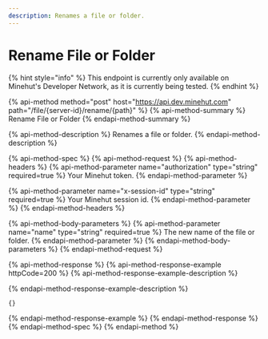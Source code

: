 ```yaml
---
description: Renames a file or folder.
---
```


# Rename File or Folder

{% hint style="info" %}
This endpoint is currently only available on Minehut's Developer Network, as it is currently being tested.
{% endhint %}

{% api-method method="post" host="https://api.dev.minehut.com" path="/file/{server-id}/rename/{path}" %}
{% api-method-summary %}
Rename File or Folder
{% endapi-method-summary %}

{% api-method-description %}
Renames a file or folder.
{% endapi-method-description %}

{% api-method-spec %}
{% api-method-request %}
{% api-method-headers %}
{% api-method-parameter name="authorization" type="string" required=true %}
Your Minehut token.
{% endapi-method-parameter %}

{% api-method-parameter name="x-session-id" type="string" required=true %}
Your Minehut session id.
{% endapi-method-parameter %}
{% endapi-method-headers %}

{% api-method-body-parameters %}
{% api-method-parameter name="name" type="string" required=true %}
The new name of the file or folder.
{% endapi-method-parameter %}
{% endapi-method-body-parameters %}
{% endapi-method-request %}

{% api-method-response %}
{% api-method-response-example httpCode=200 %}
{% api-method-response-example-description %}

{% endapi-method-response-example-description %}

```
{}
```
{% endapi-method-response-example %}
{% endapi-method-response %}
{% endapi-method-spec %}
{% endapi-method %}

